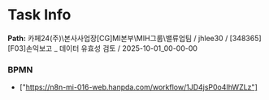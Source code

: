 # Task Info

**Path:** 카페24(주)\본사사업장\[CG]MI본부\MIH그룹\밸류업팀 / jhlee30 / [348365] [F03]손익보고 _ 데이터 유효성 검토 / 2025-10-01_00-00-00

### BPMN
- ["https://n8n-mi-016-web.hanpda.com/workflow/1JD4jsP0o4IhWZLz"]

